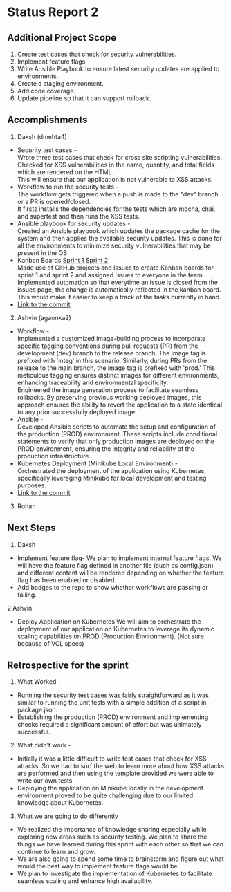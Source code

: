 # Status Report 2

## Additional Project Scope
1. Create test cases that check for security vulnerabilities.
2. Implement feature flags
3. Write Ansible Playbook to ensure latest security updates are applied to environments.
4. Create a staging environment.
5. Add code coverage.
6. Update pipeline so that it can support rollback.

## Accomplishments
1. Daksh (dmehta4)
  * Security test cases - <br>
   Wrote three test cases that check for cross site scripting vulnerabilities. Checked for XSS vulnerabilities in the name, quantity, and total fields which are rendered on the HTML. <br>
   This will ensure that our application is not vulnerable to XSS attacks.
  * Workflow to run the security tests - <br>
   The workflow gets triggered when a push is made to the "dev" branch or a PR is opened/closed. <br>
   It firsts installs the dependencies for the tests which are mocha, chai, and supertest and then runs the XSS tests. 
  * Ansible playbook for security updates - <br>
   Created an Ansible playbook which updates the package cache for the system and then applies the available security updates.
   This is done for all the environments to minimize security vulnerabilities that may be present in the OS
  * Kanban Boards [Sprint 1](https://github.ncsu.edu/dmehta4/devops-proposal/projects/1) [Sprint 2](https://github.ncsu.edu/dmehta4/devops-proposal/projects/2) <br>
    Made use of GitHub projects and Issues to create Kanban boards for sprint 1 and sprint 2 and assigned issues to everyone in the team. <br>
    Implemented automation so that everytime an issue is closed from the issues page, the change is automatically reflected in the kanban board. <br>
    This would make it easier to keep a track of the tasks currently in hand.
  * [Link to the commit](https://github.ncsu.edu/dmehta4/devops-proposal/commit/72bc04c69c55adf1a1bb0f97466fc09fad2b8b48)

2. Ashvin (agaonka2)
  * Workflow - <br>
   Implemented a customized image-building process to incorporate specific tagging conventions during pull requests (PR) from the development (dev) branch to the release branch. The image tag is prefixed with 'integ' in this scenario. Similarly, during PRs from the release to the main branch, the image tag is prefixed with 'prod.' This meticulous tagging ensures distinct images for different environments, enhancing traceability and environmental specificity. <br>
   Engineered the image generation process to facilitate seamless rollbacks. By preserving previous working deployed images, this approach ensures the ability to revert the application to a state identical to any prior successfully deployed image.<br>
  * Ansible - <br>
   Developed Ansible scripts to automate the setup and configuration of the production (PROD) environment. These scripts include conditional statements to verify that only production images are deployed on the PROD environment, ensuring the integrity and reliability of the production infrastructure.<br>
  * Kubernetes Deployment (Minikube Local Environment) - <br>
   Orchestrated the deployment of the application using Kubernetes, specifically leveraging Minikube for local development and testing purposes.<br>
  * [Link to the commit](https://github.ncsu.edu/dmehta4/devops-proposal/commit/899f16e2c71479b9f05bded91a33b4ea95a18548)  
   

  
3. Rohan
  
## Next Steps
1. Daksh
* Implement feature flag-
We plan to implement internal feature flags. We will have the feature flag defined in another file (such as config.json) and different content will be rendered depending on whether the feature flag has been enabled or disabled.
* Add badges to the repo to show whether workflows are passing or failing.

2 Ashvin
* Deploy Application on Kubernetes
We will aim to orchestrate the deployment of our application on Kubernetes to leverage its dynamic scaling capabilities on PROD (Production Environment). (Not sure because of VCL specs)

## Retrospective for the sprint
1. What Worked - <br>
  * Running the security test cases was fairly straightforward as it was similar to running the unit tests with a simple addition of a script in package.json.
  * Establishing the production (PROD) environment and implementing checks required a significant amount of effort but was ultimately successful.
   
2. What didn't work - <br>
  * Initially it was a little difficult to write test cases that check for XSS attacks. So we had to surf the web to learn more about how XSS attacks are performed and then using the template provided we were able to write our own tests.
  * Deploying the application on Minikube locally in the development environment proved to be quite challenging due to our limited knowledge about Kubernetes.
3. What we are going to do differently<br>
*  We realized the importance of knowledge sharing especially while exploring new areas such as security testing. We plan to share the things we have learned during this sprint with each other so that we can continue to learn and grow.
* We are also going to spend some time to brainstorm and figure out what would the best way to implement feature flags would be.
* We plan to investigate the implementation of Kubernetes to facilitate seamless scaling and enhance high availability.

